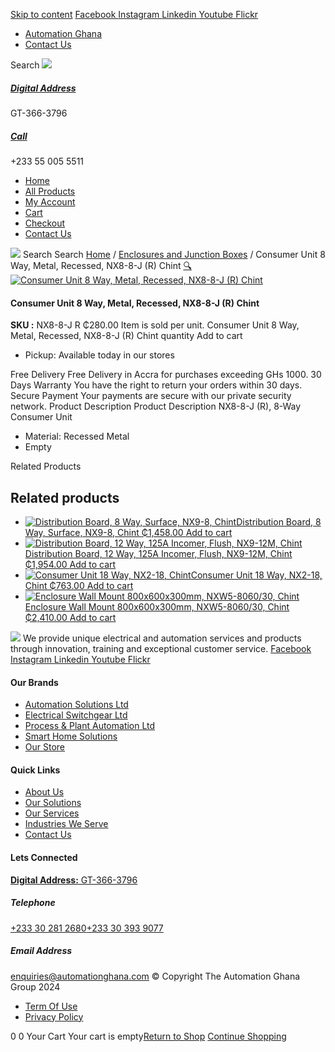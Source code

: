 [Skip to content](https://store.automationghana.com/product/consumer-unit-nx8-8-j-r-chint/#content)
[ Facebook ](https://www.facebook.com/automationgh/) [ Instagram ](https://www.instagram.com/automationgh/) [ Linkedin ](https://www.linkedin.com/company/the-automation-ghana-limited/) [ Youtube ](https://www.youtube.com/channel/UCurrRDUSm5oIW39VXjn1u0w) [ Flickr ](https://www.flickr.com/photos/181794037@N07/)
  * [ Automation Ghana ](https://automationghana.com)
  * [ Contact Us ](https://store.automationghana.com/contact/)


Search
[ ![](https://store.automationghana.com/wp-content/uploads/2024/04/Website-TAGG-Logo-BLUE.png) ](https://store.automationghana.com/)
[ ](https://maps.app.goo.gl/m4xeaagWCNbLk4jM6)
#####  [ Digital Address ](https://maps.app.goo.gl/m4xeaagWCNbLk4jM6)
GT-366-3796 
[ ](tel:+233550055511)
#####  [ Call ](tel:+233550055511)
+233 55 005 5511 
  * [Home](https://store.automationghana.com/)
  * [All Products](https://store.automationghana.com/shop/)
  * [My Account](https://store.automationghana.com/my-account/)
  * [Cart](https://store.automationghana.com/cart/)
  * [Checkout](https://store.automationghana.com/checkout/)
  * [Contact Us](https://store.automationghana.com/contact/)


[![](https://store.automationghana.com/wp-content/uploads/2024/04/AutomationGhana_logo_white.png)](https://store.automationghana.com)
Search
Search
[Home](https://store.automationghana.com) / [Enclosures and Junction Boxes](https://store.automationghana.com/product-category/enclosures-and-junction-boxes/) / Consumer Unit 8 Way, Metal, Recessed, NX8-8-J (R) Chint
[🔍](https://store.automationghana.com/product/consumer-unit-nx8-8-j-r-chint/)
[![Consumer Unit 8 Way, Metal, Recessed, NX8-8-J \(R\) Chint](https://store.automationghana.com/wp-content/uploads/2020/04/NX8-8-J-R-600x600.png)](https://store.automationghana.com/wp-content/uploads/2020/04/NX8-8-J-R.png)
####  Consumer Unit 8 Way, Metal, Recessed, NX8-8-J (R) Chint 
**SKU :** NX8-8-J R 
₵280.00
Item is sold per unit.
Consumer Unit 8 Way, Metal, Recessed, NX8-8-J (R) Chint quantity
Add to cart
  * Pickup: Available today in our stores


Free Delivery 
Free Delivery in Accra for purchases exceeding GHs 1000. 
30 Days Warranty 
You have the right to return your orders within 30 days. 
Secure Payment 
Your payments are secure with our private security network. 
Product Description
Product Description
NX8-8-J (R), 8-Way Consumer Unit 
  * Material: Recessed Metal
  * Empty


Related Products 
## Related products
  * [![Distribution Board, 8 Way, Surface, NX9-8, Chint](https://store.automationghana.com/wp-content/uploads/2020/04/NX9-8-Flush-Chint-300x300.jpg)Distribution Board, 8 Way, Surface, NX9-8, Chint ₵1,458.00 ](https://store.automationghana.com/product/dist-board-nx9-8-surface-chint/)
[Add to cart](https://store.automationghana.com/product/consumer-unit-nx8-8-j-r-chint/?add-to-cart=1709)
  * [![Distribution Board, 12 Way, 125A Incomer, Flush, NX9-12M, Chint](https://store.automationghana.com/wp-content/uploads/2020/04/NX9-8M-Surface-Chint.jpg)Distribution Board, 12 Way, 125A Incomer, Flush, NX9-12M, Chint ₵1,954.00 ](https://store.automationghana.com/product/dist-board-nx9-12m-flush-nm8-125-chint/)
[Add to cart](https://store.automationghana.com/product/consumer-unit-nx8-8-j-r-chint/?add-to-cart=1699)
  * [![Consumer Unit 18 Way, NX2-18, Chint](https://store.automationghana.com/wp-content/uploads/2020/04/NX2-18-300x300.jpg)Consumer Unit 18 Way, NX2-18, Chint ₵763.00 ](https://store.automationghana.com/product/consumer-unit-nx2-18-chint/)
[Add to cart](https://store.automationghana.com/product/consumer-unit-nx8-8-j-r-chint/?add-to-cart=1644)
  * [![Enclosure Wall Mount 800x600x300mm, NXW5-8060/30, Chint](https://store.automationghana.com/wp-content/uploads/2020/04/NXW5-ENCLOSURES-300x300.png)Enclosure Wall Mount 800x600x300mm, NXW5-8060/30, Chint ₵2,410.00 ](https://store.automationghana.com/product/enclosure-nxw5-8060-30-chint/)
[Add to cart](https://store.automationghana.com/product/consumer-unit-nx8-8-j-r-chint/?add-to-cart=1568)


![](https://store.automationghana.com/wp-content/uploads/2024/04/AutomationGhana_logo_white.png)
We provide unique electrical and automation services and products through innovation, training and exceptional customer service.
[ Facebook ](https://www.facebook.com/automationgh/) [ Instagram ](https://www.instagram.com/automationgh/) [ Linkedin ](https://www.linkedin.com/company/the-automation-ghana-limited/) [ Youtube ](https://www.youtube.com/channel/UCurrRDUSm5oIW39VXjn1u0w) [ Flickr ](https://www.flickr.com/photos/181794037@N07/)
#### Our Brands
  * [ Automation Solutions Ltd ](https://store.automationghana.com/product/consumer-unit-nx8-8-j-r-chint/)
  * [ Electrical Switchgear Ltd ](https://store.automationghana.com/product/consumer-unit-nx8-8-j-r-chint/)
  * [ Process & Plant Automation Ltd ](https://store.automationghana.com/product/consumer-unit-nx8-8-j-r-chint/)
  * [ Smart Home Solutions ](https://store.automationghana.com/product/consumer-unit-nx8-8-j-r-chint/)
  * [ Our Store ](https://store.automationghana.com/product/consumer-unit-nx8-8-j-r-chint/)


#### Quick Links
  * [ About Us ](https://store.automationghana.com/product/consumer-unit-nx8-8-j-r-chint/)
  * [ Our Solutions ](https://store.automationghana.com/product/consumer-unit-nx8-8-j-r-chint/)
  * [ Our Services ](https://store.automationghana.com/product/consumer-unit-nx8-8-j-r-chint/)
  * [ Industries We Serve ](https://store.automationghana.com/product/consumer-unit-nx8-8-j-r-chint/)
  * [ Contact Us ](https://store.automationghana.com/product/consumer-unit-nx8-8-j-r-chint/)


#### Lets Connected
[**Digital Address:** GT-366-3796](https://maps.app.goo.gl/m4xeaagWCNbLk4jM6)
#####  Telephone 
[ +233 30 281 2680](tel:+233302812680)[+233 30 393 9077](https://store.automationghana.com/product/consumer-unit-nx8-8-j-r-chint/+233303939077)
#####  Email Address 
enquiries@automationghana.com 
© Copyright The Automation Ghana Group 2024
  * [ Term Of Use ](https://store.automationghana.com/product/consumer-unit-nx8-8-j-r-chint/)
  * [ Privacy Policy ](https://store.automationghana.com/product/consumer-unit-nx8-8-j-r-chint/)


0
0
Your Cart
Your cart is empty[Return to Shop](https://store.automationghana.com/shop/)
[Continue Shopping](https://store.automationghana.com/product/consumer-unit-nx8-8-j-r-chint/)
